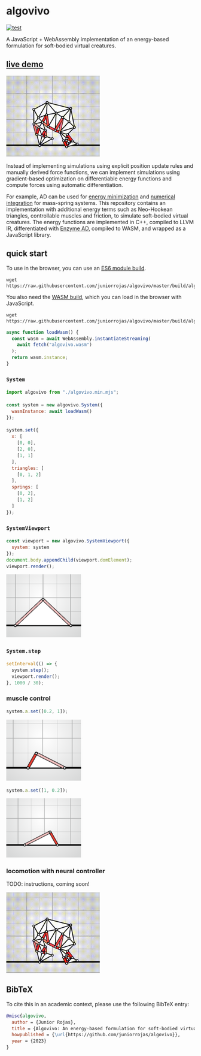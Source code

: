 # algovivo

[![test](https://github.com/juniorrojas/algovivo/actions/workflows/test.yml/badge.svg)](https://github.com/juniorrojas/algovivo/actions/workflows/test.yml)

A JavaScript + WebAssembly implementation of an energy-based formulation for soft-bodied virtual creatures.

## [live demo](https://juniorrojas.com/algovivo)

<a href="https://juniorrojas.com/algovivo">
  <img src="media/locomotion.gif" width="250px">
</a>

Instead of implementing simulations using explicit position update rules and manually derived force functions, we can implement simulations using gradient-based optimization on differentiable energy functions and compute forces using automatic differentiation.

For example, AD can be used for [energy minimization](https://github.com/juniorrojas/hookean-springs-pytorch) and [numerical integration](https://github.com/juniorrojas/springs-integration-pytorch) for mass-spring systems. This repository contains an implementation with additional energy terms such as Neo-Hookean triangles, controllable muscles and friction, to simulate soft-bodied virtual creatures. The energy functions are implemented in C++, compiled to LLVM IR, differentiated with [Enzyme AD](https://github.com/EnzymeAD/Enzyme), compiled to WASM, and wrapped as a JavaScript library.

## quick start

To use in the browser, you can use an [ES6 module build](build/algovivo.min.mjs).

```
wget https://raw.githubusercontent.com/juniorrojas/algovivo/master/build/algovivo.min.mjs
```

You also need the [WASM build](./build/algovivo.wasm), which you can load in the browser with JavaScript.

```
wget https://raw.githubusercontent.com/juniorrojas/algovivo/master/build/algovivo.wasm
```

```js
async function loadWasm() {
  const wasm = await WebAssembly.instantiateStreaming(
    await fetch("algovivo.wasm")
  );
  return wasm.instance;
}
```

### `System`

```js
import algovivo from "./algovivo.min.mjs";

const system = new algovivo.System({
  wasmInstance: await loadWasm()
});

system.set({
  x: [
    [0, 0],
    [2, 0],
    [1, 1]
  ],
  triangles: [
    [0, 1, 2]
  ],
  springs: [
    [0, 2],
    [1, 2]
  ]
});
```

### `SystemViewport`

```js
const viewport = new algovivo.SystemViewport({
  system: system
});
document.body.appendChild(viewport.domElement);
viewport.render();
```

<img src="media/triangle.png" width="200px"></img>

### `System.step`

```js
setInterval(() => {
  system.step();
  viewport.render();
}, 1000 / 30);
```

### muscle control

```js
system.a.set([0.2, 1]);
```

<img src="media/muscle-control-0.png" width="200px"></img>

```js
system.a.set([1, 0.2]);
```

<img src="media/muscle-control-1.png" width="200px"></img>

### locomotion with neural controller

TODO: instructions, coming soon!

<img src="media/locomotion.gif" width="250px">

## BibTeX

To cite this in an academic context, please use the following BibTeX entry:

```bibtex
@misc{algovivo,
  author = {Junior Rojas},
  title = {Algovivo: An energy-based formulation for soft-bodied virtual creatures},
  howpublished = {\url{https://github.com/juniorrojas/algovivo}},
  year = {2023}
}
```
